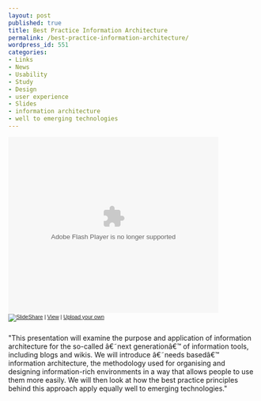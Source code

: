 ```yaml
---
layout: post
published: true
title: Best Practice Information Architecture
permalink: /best-practice-information-architecture/
wordpress_id: 551
categories:
- Links
- News
- Usability
- Study
- Design
- user experience
- Slides
- information architecture
- well to emerging technologies
---
```



<div style="width:425px;text-align:left" id="__ss_85690"><object style="margin:0px" width="425" height="355"><param name="movie" value="http://static.slideshare.net/swf/ssplayer2.swf?doc=best-practice-information-architecture4007"/><param name="allowFullScreen" value="true"/><param name="allowScriptAccess" value="always"/><embed src="http://static.slideshare.net/swf/ssplayer2.swf?doc=best-practice-information-architecture4007" type="application/x-shockwave-flash" allowscriptaccess="always" allowfullscreen="true" width="425" height="355"></embed></object><div style="font-size:11px;font-family:tahoma,arial;height:26px;padding-top:2px;"><a href="http://www.slideshare.net/?src=embed"><img src="http://lh3.ggpht.com/-3gSVN0ivdJI/UVl_eCattjI/AAAAAAAAFwA/uxKJNC5oD3w/logo-embd.png" style="border:0px none;margin-bottom:-5px" alt="SlideShare"/></a> | <a href="http://www.slideshare.net/PatrickKennedy/best-practice-information-architecture" title="View 'Best Practice Information Architecture' on SlideShare">View</a> | <a href="http://www.slideshare.net/upload">Upload your own</a></div></div>


"This presentation will examine the purpose and application of information architecture for the so-called &acirc;&euro;&tilde;next generation&acirc;&euro;&trade; of information tools, including blogs and wikis. We will introduce &acirc;&euro;&tilde;needs based&acirc;&euro;&trade; information architecture, the methodology used for organising and designing information-rich environments in a way that allows people to use them more easily. We will then look at how the best practice principles behind this approach apply equally well to emerging technologies."
